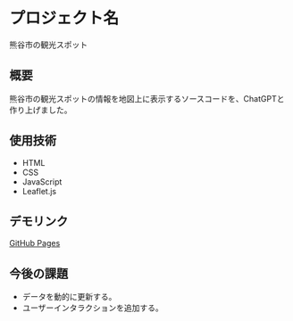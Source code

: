 # プロジェクト名
熊谷市の観光スポット
## 概要
熊谷市の観光スポットの情報を地図上に表示するソースコードを、ChatGPTと作り上げました。

## 使用技術
- HTML
- CSS
- JavaScript
- Leaflet.js

## デモリンク
[GitHub Pages](index.html)

## 今後の課題
- データを動的に更新する。
- ユーザーインタラクションを追加する。
